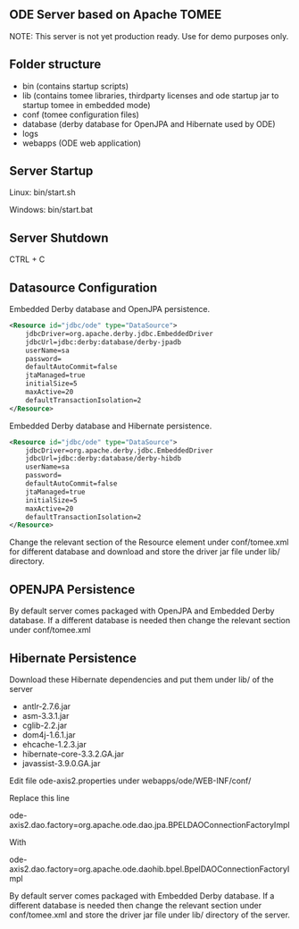ODE Server based on Apache TOMEE
--------------------------------

NOTE: This server is not yet production ready. Use for demo purposes only.


Folder structure
----------------
 - bin (contains startup scripts)
 - lib (contains tomee libraries, thirdparty licenses and ode startup jar to startup tomee in embedded mode)
 - conf (tomee configuration files)
 - database (derby database for OpenJPA and Hibernate used by ODE)
 - logs
 - webapps (ODE web application)


Server Startup
--------------

Linux: bin/start.sh

Windows: bin/start.bat


Server Shutdown
---------------
CTRL + C


Datasource Configuration
------------------------
Embedded Derby database and OpenJPA persistence.
```xml
<Resource id="jdbc/ode" type="DataSource">
    jdbcDriver=org.apache.derby.jdbc.EmbeddedDriver
    jdbcUrl=jdbc:derby:database/derby-jpadb
    userName=sa
    password=
    defaultAutoCommit=false
    jtaManaged=true
    initialSize=5
    maxActive=20
    defaultTransactionIsolation=2
</Resource>
```

Embedded Derby database and Hibernate persistence.
```xml
<Resource id="jdbc/ode" type="DataSource">
    jdbcDriver=org.apache.derby.jdbc.EmbeddedDriver
    jdbcUrl=jdbc:derby:database/derby-hibdb
    userName=sa
    password=
    defaultAutoCommit=false
    jtaManaged=true
    initialSize=5
    maxActive=20
    defaultTransactionIsolation=2
</Resource>
```
Change the relevant section of the Resource element under conf/tomee.xml for different database and download and store the driver jar file under lib/ directory.


OPENJPA Persistence
-------------------
By default server comes packaged with OpenJPA and Embedded Derby database. If a different database is needed then change the relevant section under conf/tomee.xml


Hibernate Persistence
---------------------
Download these Hibernate dependencies and put them under lib/ of the server

* antlr-2.7.6.jar
* asm-3.3.1.jar
* cglib-2.2.jar
* dom4j-1.6.1.jar
* ehcache-1.2.3.jar
* hibernate-core-3.3.2.GA.jar
* javassist-3.9.0.GA.jar

Edit file ode-axis2.properties under webapps/ode/WEB-INF/conf/

Replace this line

ode-axis2.dao.factory=org.apache.ode.dao.jpa.BPELDAOConnectionFactoryImpl

With

ode-axis2.dao.factory=org.apache.ode.daohib.bpel.BpelDAOConnectionFactoryImpl

By default server comes packaged with Embedded Derby database. If a different database is needed then change the relevant section under conf/tomee.xml
and store the driver jar file under lib/ directory of the server.